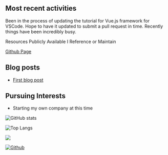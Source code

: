## Most recent activities

Been in the process of updating the tutorial for Vue.js framework for VSCode. Hope to have it updated to submit a pull request in time. Recently things have been incredibly busy. 

Resources Publicly Available I Reference or Maintain

[Github Page](https://cyburstud.github.io/)

## Blog posts
<!-- BLOG-POST-LIST:START -->
- [First blog post](https://cyburstud.github.io/introduction/2022/01/01/first-blog-post.html)
<!-- BLOG-POST-LIST:END -->

## Pursuing Interests

* Starting my own company at this time

![GitHub stats](https://github-readme-stats.vercel.app/api?username=cyburstud&show_icons=true&theme=tokyonight&count_private=true)

![Top Langs](https://github-readme-stats.vercel.app/api/top-langs/?username=cyburstud&theme=tokyonight)

![](https://visitor-badge.laobi.icu/badge?page_id=cyburstud.cyburstud)

[![Github](https://img.shields.io/github/followers/cyburstud?label=Follow&style=social)](https://github.com/cyburstud)

